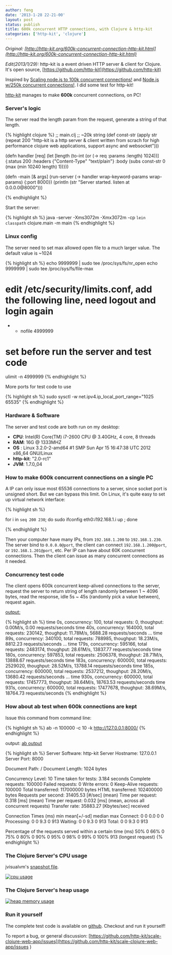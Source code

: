 ```yaml
---
author: feng
date: '2013-1-28 22-21-00'
layout: post
status: publish
title: 600k concurrent HTTP connections, with Clojure & http-kit
categories: ['http-kit', 'clojure']
---
```


*Original: [http://http-kit.org/600k-concurrent-connection-http-kit.html](http://http-kit.org/600k-concurrent-connection-http-kit.html)*

*Edit(2013/1/29):*
http-kit is a event driven HTTP server & client for Clojure. It's open source, [https://github.com/http-kit](https://github.com/http-kit)

Inspired by [Scaling node.js to 100k concurrent connections!](http://blog.caustik.com/2012/04/08/scaling-node-js-to-100k-concurrent-connections/) and [Node.js w/250k concurrent connections!](http://blog.caustik.com/2012/04/10/node-js-w250k-concurrent-connections/). I did some test for http-kit!

[http-kit](http://http-kit.org) manages to make **600k** concurrent connections, on PC!

### Server's logic

The server read the length param from the request, generate a string of that length.

{% highlight clojure %}
;; main.clj
;; ~20k string
(def const-str (apply str (repeat 200 "http-kit is a http server & client
   written from scrach for high performance clojure web applications,
   support async and websocket")))

(defn handler [req]
  (let [length (to-int (or (-> req :params :length) 1024))]
    {:status 200
     :headers {"Content-Type" "text/plain"}
     :body (subs const-str 0 (max (min 10240 length) 1))}))

(defn -main [& args]
  (run-server (-> handler wrap-keyword-params wrap-params)
              {:port 8000})
  (println (str "Server started. listen at 0.0.0.0@8000")))

{% endhighlight %}

Start the server:

{% highlight sh %}
java -server -Xms3072m -Xmx3072m -cp `lein classpath` clojure.main -m main
{% endhighlight %}


### Linux config

The server need to set max allowed open file to a much larger value. The default value is ~1024

{% highlight sh %}
echo 9999999 | sudo tee /proc/sys/fs/nr_open
echo 9999999 | sudo tee /proc/sys/fs/file-max

# edit /etc/security/limits.conf, add the following line, need logout and login again
* - nofile 4999999

# set before run the server and test code
ulimit -n 4999999
{% endhighlight %}

More ports for test code to use

{% highlight sh %}
sudo sysctl -w net.ipv4.ip_local_port_range="1025 65535"
{% endhighlight %}

### Hardware & Software

The server and test code are both run on my desktop:

* **CPU**: Intel(R) Core(TM) i7-2600 CPU @ 3.40GHz, 4 core, 8 threads
* **RAM**: 16G @ 1333MHZ
* **OS** : Linux 3.2.0-2-amd64 #1 SMP Sun Apr 15 16:47:38 UTC 2012 x86_64 GNU/Linux
* **http-kit**: "2.0-rc1"
* **JVM**: 1.7.0_04

### How to make 600k concurrent connections on a single PC

A IP can only issue most 65536 connections to a server, since socket port is unsigned short. But we can bypass this limit.
On Linux, it's quite easy to set up virtual network interface:

{% highlight sh %}

for i in `seq 200 230`; do sudo ifconfig eth0:$i 192.168.1.$i up ; done

{% endhighlight %}

Then your computer have many IPs, from `192.168.1.200` to `192.168.1.230`. The server bind to `0.0.0.0@port`, the client can connect
`192.168.1.200@port`, or `192.168.1.201@port`, etc. Per IP can have about 60K concurrent connections. Then the client can issue as many concurrent connections as it needed.

### Concurrency test code

The client opens 600k concurrent keep-alived connections to the server, request the server to return string of length randomly between 1 ~ 4096 bytes, read the response, idle 5s ~ 45s (randomly pick a value between), request again.


[output:](http://http-kit.org/blog/600k/test_output)

{% highlight sh %}
time 0s, concurrency: 100, total requests: 0, thoughput: 0.00M/s, 0.00 requests/seconds
time 40s, concurrency: 164000, total requests: 230142, thoughput: 11.78M/s, 5688.28 requests/seconds
...
time 89s, concurrency: 340100, total requests: 788985, thoughput: 18.23M/s, 8812.23 requests/seconds
...
time 179s, concurrency: 595166, total requests: 2483174, thoughput: 28.61M/s, 13837.77 requests/seconds
time 180s, concurrency: 597853, total requests: 2506378, thoughput: 28.71M/s, 13888.67 requests/seconds
time 183s, concurrency: 600000, total requests: 2529020, thoughput: 28.52M/s, 13788.14 requests/seconds
time 185s, concurrency: 600000, total requests: 2537212, thoughput: 28.20M/s, 13680.42 requests/seconds
...
time 930s, concurrency: 600000, total requests: 17457773, thoughput: 38.64M/s, 18763.53 requests/seconds
time 931s, concurrency: 600000, total requests: 17477678, thoughput: 38.69M/s, 18764.73 requests/seconds
{% endhighlight %}

### How about ab test when 600k connections are kept

Issue this command from command line:

{% highlight sh %}
ab -n 100000 -c 10 -k http://127.0.0.1:8000/
{% endhighlight %}

output: [ab output](http://http-kit.org/blog/600k/ab_results)

{% highlight sh %}
Server Software:        http-kit
Server Hostname:        127.0.0.1
Server Port:            8000

Document Path:          /
Document Length:        1024 bytes

Concurrency Level:      10
Time taken for tests:   3.184 seconds
Complete requests:      100000
Failed requests:        0
Write errors:           0
Keep-Alive requests:    100000
Total transferred:      117000000 bytes
HTML transferred:       102400000 bytes
Requests per second:    31405.53 [#/sec] (mean)
Time per request:       0.318 [ms] (mean)
Time per request:       0.032 [ms] (mean, across all concurrent requests)
Transfer rate:          35883.27 [Kbytes/sec] received

Connection Times (ms)
              min  mean[+/-sd] median   max
Connect:        0    0   0.0      0       0
Processing:     0    0   9.3      0     913
Waiting:        0    0   9.3      0     913
Total:          0    0   9.3      0     913

Percentage of the requests served within a certain time (ms)
  50%      0
  66%      0
  75%      0
  80%      0
  90%      0
  95%      0
  98%      0
  99%      0
 100%    913 (longest request)
{% endhighlight %}

### The Clojure Server's CPU usage

jvisualvm's [snapshot file](http://http-kit.org/blog/600k/jvisualvm_snapshort.apps).

[![cpu usage](http://http-kit.org/blog/600k/cpu.png)](http://http-kit.org/blog/600k/cpu.png)

### The Clojure Server's heap usage

[![heap memory usage](http://http-kit.org/blog/600k/heap_usage.png)](http://http-kit.org/blog/600k/heap_usage.png)

### Run it yourself

The complete test code is available on [github](https://github.com/http-kit/scale-clojure-web-app). Checkout and run it yourself!

To report a bug, or general discussion: [https://github.com/http-kit/scale-clojure-web-app/issues](https://github.com/http-kit/scale-clojure-web-app/issues
)
